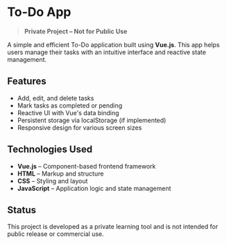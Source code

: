 # To-Do App

> **Private Project – Not for Public Use**

A simple and efficient To-Do application built using **Vue.js**. This app helps users manage their tasks with an intuitive interface and reactive state management.

## Features

* Add, edit, and delete tasks
* Mark tasks as completed or pending
* Reactive UI with Vue's data binding
* Persistent storage via localStorage (if implemented)
* Responsive design for various screen sizes

## Technologies Used

* **Vue.js** – Component-based frontend framework
* **HTML** – Markup and structure
* **CSS** – Styling and layout
* **JavaScript** – Application logic and state management

## Status

This project is developed as a private learning tool and is not intended for public release or commercial use.


